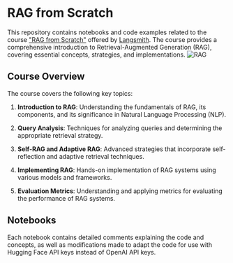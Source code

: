 # RAG from Scratch

This repository contains notebooks and code examples related to the course ["RAG from Scratch"](https://www.youtube.com/watch?v=sVcwVQRHIc8&t=3s) offered by [Langsmith](https://www.langchain.com/langsmith). The course provides a comprehensive introduction to Retrieval-Augmented Generation (RAG), covering essential concepts, strategies, and implementations.
![RAG](https://github.com/user-attachments/assets/669bccea-3164-42e6-bf07-4e75ac16b942)


## Course Overview

The course covers the following key topics:

1. **Introduction to RAG**: Understanding the fundamentals of RAG, its components, and its significance in Natural Language Processing (NLP).
  
2. **Query Analysis**: Techniques for analyzing queries and determining the appropriate retrieval strategy.
  
3. **Self-RAG and Adaptive RAG**: Advanced strategies that incorporate self-reflection and adaptive retrieval techniques.

4. **Implementing RAG**: Hands-on implementation of RAG systems using various models and frameworks.

5. **Evaluation Metrics**: Understanding and applying metrics for evaluating the performance of RAG systems.

## Notebooks

Each notebook contains detailed comments explaining the code and concepts, as well as modifications made to adapt the code for use with Hugging Face API keys instead of OpenAI API keys.
